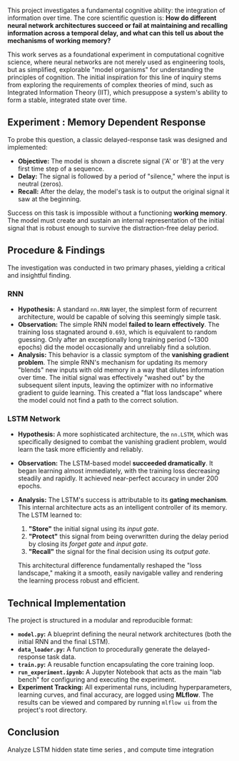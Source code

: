 This project investigates a fundamental cognitive ability: the integration of information over time. The core scientific question is: **How do different neural network architectures succeed or fail at maintaining and recalling information across a temporal delay, and what can this tell us about the mechanisms of working memory?**

This work serves as a foundational experiment in computational cognitive science, where neural networks are not merely used as engineering tools, but as simplified, explorable "model organisms" for understanding the principles of cognition. The initial inspiration for this line of inquiry stems from exploring the requirements of complex theories of mind, such as Integrated Information Theory (IIT), which presuppose a system's ability to form a stable, integrated state over time.

## Experiment : Memory Dependent Response

To probe this question, a classic delayed-response task was designed and implemented:

*   **Objective:** The model is shown a discrete signal ('A' or 'B') at the very first time step of a sequence.
*   **Delay:** The signal is followed by a period of "silence," where the input is neutral (zeros).
*   **Recall:** After the delay, the model's task is to output the original signal it saw at the beginning.

Success on this task is impossible without a functioning **working memory**. The model must create and sustain an internal representation of the initial signal that is robust enough to survive the distraction-free delay period.

## Procedure & Findings

The investigation was conducted in two primary phases, yielding a critical and insightful finding.

### RNN

*   **Hypothesis:** A standard `nn.RNN` layer, the simplest form of recurrent architecture, would be capable of solving this seemingly simple task.
*   **Observation:** The simple RNN model **failed to learn effectively**. The training loss stagnated around `0.693`, which is equivalent to random guessing. Only after an exceptionally long training period (~1300 epochs) did the model occasionally and unreliably find a solution.
*   **Analysis:** This behavior is a classic symptom of the **vanishing gradient problem**. The simple RNN's mechanism for updating its memory "blends" new inputs with old memory in a way that dilutes information over time. The initial signal was effectively "washed out" by the subsequent silent inputs, leaving the optimizer with no informative gradient to guide learning. This created a "flat loss landscape" where the model could not find a path to the correct solution.

### LSTM Network

*   **Hypothesis:** A more sophisticated architecture, the `nn.LSTM`, which was specifically designed to combat the vanishing gradient problem, would learn the task more efficiently and reliably.
*   **Observation:** The LSTM-based model **succeeded dramatically**. It began learning almost immediately, with the training loss decreasing steadily and rapidly. It achieved near-perfect accuracy in under 200 epochs.
*   **Analysis:** The LSTM's success is attributable to its **gating mechanism**. This internal architecture acts as an intelligent controller of its memory. The LSTM learned to:
    1.  **"Store"** the initial signal using its *input gate*.
    2.  **"Protect"** this signal from being overwritten during the delay period by closing its *forget gate* and *input gate*.
    3.  **"Recall"** the signal for the final decision using its *output gate*.

    This architectural difference fundamentally reshaped the "loss landscape," making it a smooth, easily navigable valley and rendering the learning process robust and efficient.

## Technical Implementation

The project is structured in a modular and reproducible format:

*   **`model.py`:** A blueprint defining the neural network architectures (both the initial RNN and the final LSTM).
*   **`data_loader.py`:** A function to procedurally generate the delayed-response task data.
*   **`train.py`:** A reusable function encapsulating the core training loop.
*   **`run_experiment.ipynb`:** A Jupyter Notebook that acts as the main "lab bench" for configuring and executing the experiment.
*   **Experiment Tracking:** All experimental runs, including hyperparameters, learning curves, and final accuracy, are logged using **MLflow**. The results can be viewed and compared by running `mlflow ui` from the project's root directory.

## Conclusion

Analyze LSTM hidden state time series , and compute time integration 
